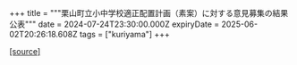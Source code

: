 +++
title = """栗山町立小中学校適正配置計画（素案）に対する意見募集の結果公表"""
date = 2024-07-24T23:30:00.000Z
expiryDate = 2025-06-02T20:26:18.608Z
tags = ["kuriyama"]
+++


[[source]](https://www.town.kuriyama.hokkaido.jp/site/saihen/27350.html)
